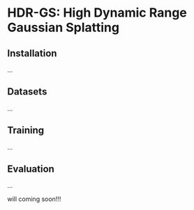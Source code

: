# HDR-GS: High Dynamic Range Gaussian Splatting
## Installation
...

## Datasets
...

## Training
...

## Evaluation
...

will coming soon!!!
